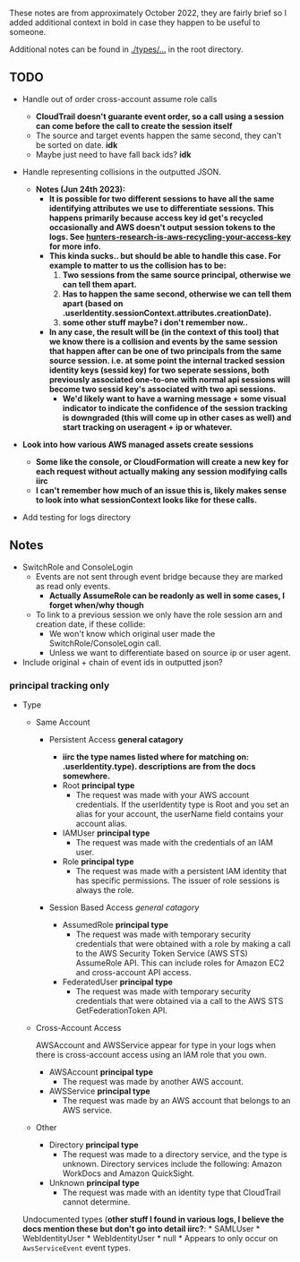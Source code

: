 These notes are from approximately October 2022, they are fairly brief so I added additional context in bold in case they happen to be useful to someone.

Additional notes can be found in [./types/...](../../types) in the root directory.

## TODO


* Handle out of order cross-account assume role calls
  * **CloudTrail doesn't guarante event order, so a call using a session can come before the call to create the session itself**
  * The source and target events happen the same second, they can't be sorted on date. **idk**
  * Maybe just need to have fall back ids? **idk**
* Handle representing collisions in the outputted JSON.
  * **Notes (Jun 24th 2023):**
    * **It is possible for two different sessions to have all the same identifying attributes we use to differentiate sessions.
      This happens primarily because access key id get's recycled occasionally and AWS doesn't output session tokens to the logs.
      See [hunters-research-is-aws-recycling-your-access-key](https://www.hunters.security/en/blog/hunters-research-is-aws-recycling-your-access-key)
      for more info.**
    * **This kinda sucks.. but should be able to handle this case. For example to matter to us the collision has to be:**
      1) **Two sessions from the same source principal, otherwise we can tell them apart.**
      2) **Has to happen the same second, otherwise we can tell them apart (based on .userIdentity.sessionContext.attributes.creationDate).**
      3) **some other stuff maybe? i don't remember now..**
    * **In any case, the result will be (in the context of this tool) that we know there is a collision and events by the same session that happen after
      can be one of two principals from the same source session. i.e. at some point the internal tracked session identity keys (sessid key) for two seperate sessions,
      both previously associated one-to-one with normal api sessions will become two sessid key's associated with two api sessions.**
      * **We'd likely want to have a warning message + some visual indicator to indicate the confidence of the session tracking is downgraded (this will come up in other cases as well) and start
        tracking on useragent + ip or whatever.**
 * **Look into how various AWS managed assets create sessions**
   * **Some like the console, or CloudFormation will create a new key for each request without actually making any session modifying calls iirc**
   * **I can't remember how much of an issue this is, likely makes sense to look into what sessionContext looks like for these calls.**

       
* Add testing for logs directory

## Notes 

* SwitchRole and ConsoleLogin
  * Events are not sent through event bridge because they are marked as read only events.
    * **Actually AssumeRole can be readonly as well in some cases, I forget when/why though**
  * To link to a previous session we only have the role session arn and creation date, if these collide:
    * We won't know which original user made the SwitchRole/ConsoleLogin call.
    * Unless we want to differentiate based on source ip or user agent.
* Include original + chain of event ids in outputted json?


### principal tracking only

* Type
    * Same Account
      * Persistent Access **general catagory**
        * **iirc the type names listed where for matching on: .userIdentity.type). descriptions are from the docs somewhere.**
        * Root **principal type**
          * The request was made with your AWS account credentials. If the userIdentity type is Root and you set an
            alias for your account, the userName field contains your account alias.
        * IAMUser **principal type**
          * The request was made with the credentials of an IAM user.
        * Role **principal type**
          * The request was made with a persistent IAM identity that has specific permissions. The issuer of role
            sessions is always the role.
  
      * Session Based Access *general catagory*
        * AssumedRole **principal type**
          * The request was made with temporary security credentials that were obtained with a role by making a call
            to the AWS Security Token Service (AWS STS) AssumeRole API. This can include roles for Amazon EC2 and
            cross-account API access.
        * FederatedUser **principal type**
          * The request was made with temporary security credentials that were obtained via a call to the AWS STS
            GetFederationToken API.

    * Cross-Account Access
    
       AWSAccount and AWSService appear for type in your logs when there is cross-account access using an IAM role
       that you own.
  
       * AWSAccount **principal type**
         * The request was made by another AWS account.
       * AWSService **principal type**
         * The request was made by an AWS account that belongs to an AWS service.
  
    * Other
        * Directory **principal type**
          * The request was made to a directory service, and the type is unknown. Directory services include the
            following: Amazon WorkDocs and Amazon QuickSight.
        * Unknown **principal type**
          * The request was made with an identity type that CloudTrail cannot determine.
  
  
    Undocumented types (**other stuff I found in various logs, I believe the docs mention these but don't go into detail iirc?**:
      * SAMLUser
      * WebIdentityUser
      * WebIdentityUser
      * null
        * Appears to only occur on `AwsServiceEvent` event types.
